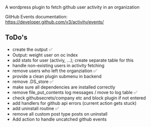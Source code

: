 A wordpress plugin to fetch github user activity in an organization

GitHub Events documentation: https://developer.github.com/v3/activity/events/

## ToDo's
- create the output :white_check_mark:
- Output: weight user on oc index
- add stats for user (activiy, ...); create separate table for this
- handle non-existing users in activity fetching 
- remove users who left the organziation :white_check_mark:
- provide a clean plugin submenu in backend
- remove .DS_store :white_check_mark:
- make sure all dependencies are installed correctly
- remove file_put_contents log messages / move to log table :white_check_mark:
- check githubsecrets/company etc and block plugin if not entered
- add handlers for github api errors (current action gets stuck)
- add uninstall routine :white_check_mark:
- remove all custom post type posts on uninstall
- Add action to handle uncatched github events
